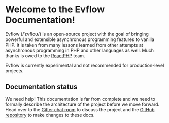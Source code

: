 # Welcome to the Evflow Documentation!
Evflow (/ˈɛvfloʊ/) is an open-source project with the goal of bringing powerful
and extensible asynchronous programming features to vanilla PHP. It is taken
from many lessons learned from other attempts at asynchronous programming in PHP
and other languages as well. Much thanks is owed to the
[ReactPHP](http://reactphp.org) team.

Evflow is currently experimental and not recommended for production-level
projects.

## Documentation status
We need help! This documentation is far from complete and we need to formally
describe the architecture of the project before we move forward. Head over to
the [Gitter chat room](https://gitter.im/evflow/evflow) to discuss the project
and the [GitHub repository](https://github.com/evflow/docs) to make changes to
these docs.
